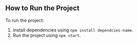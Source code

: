 ## How to Run the Project

To run the project:
1. Install dependencies using `npm install dependcies-name`.
2. Run the project using `npm start`.
